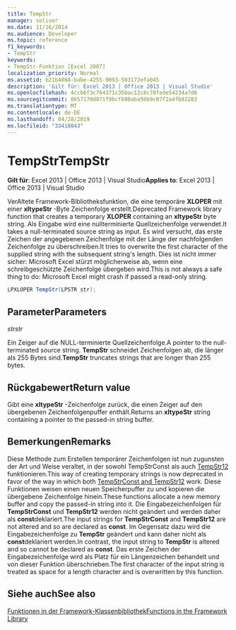 ```yaml
---
title: TempStr
manager: soliver
ms.date: 11/16/2014
ms.audience: Developer
ms.topic: reference
f1_keywords:
- TempStr
keywords:
- TempStr-Funktion [Excel 2007]
localization_priority: Normal
ms.assetid: b21b4868-babe-4255-9093-503172efa045
description: 'Gilt für: Excel 2013 | Office 2013 | Visual Studio'
ms.openlocfilehash: 4ccb6f3c764371c35bac12c8c78fede54234a7d6
ms.sourcegitcommit: 8657170d071f9bcf680aba50b9c07f2a4fb82283
ms.translationtype: MT
ms.contentlocale: de-DE
ms.lasthandoff: 04/28/2019
ms.locfileid: "33418043"
---
```

# <a name="tempstr"></a><span data-ttu-id="e0db3-104">TempStr</span><span class="sxs-lookup"><span data-stu-id="e0db3-104">TempStr</span></span>

 <span data-ttu-id="e0db3-105">**Gilt für**: Excel 2013 | Office 2013 | Visual Studio</span><span class="sxs-lookup"><span data-stu-id="e0db3-105">**Applies to**: Excel 2013 | Office 2013 | Visual Studio</span></span> 
  
<span data-ttu-id="e0db3-106">VerAltete Framework-Bibliotheksfunktion, die eine temporäre **XLOPER** mit einer **xltypeStr** -Byte Zeichenfolge erstellt.</span><span class="sxs-lookup"><span data-stu-id="e0db3-106">Deprecated Framework library function that creates a temporary **XLOPER** containing an **xltypeStr** byte string.</span></span> <span data-ttu-id="e0db3-107">Als Eingabe wird eine nullterminierte Quellzeichenfolge verwendet.</span><span class="sxs-lookup"><span data-stu-id="e0db3-107">It takes a null-terminated source string as input.</span></span> <span data-ttu-id="e0db3-108">Es wird versucht, das erste Zeichen der angegebenen Zeichenfolge mit der Länge der nachfolgenden Zeichenfolge zu überschreiben.</span><span class="sxs-lookup"><span data-stu-id="e0db3-108">It tries to overwrite the first character of the supplied string with the subsequent string's length.</span></span> <span data-ttu-id="e0db3-109">Dies ist nicht immer sicher: Microsoft Excel stürzt möglicherweise ab, wenn eine schreibgeschützte Zeichenfolge übergeben wird.</span><span class="sxs-lookup"><span data-stu-id="e0db3-109">This is not always a safe thing to do: Microsoft Excel might crash if passed a read-only string.</span></span> 
  
```cs
LPXLOPER TempStr(LPSTR str);
```

## <a name="parameters"></a><span data-ttu-id="e0db3-110">Parameter</span><span class="sxs-lookup"><span data-stu-id="e0db3-110">Parameters</span></span>

 <span data-ttu-id="e0db3-111">_str_</span><span class="sxs-lookup"><span data-stu-id="e0db3-111">_str_</span></span>
  
<span data-ttu-id="e0db3-112">Ein Zeiger auf die NULL-terminierte Quellzeichenfolge.</span><span class="sxs-lookup"><span data-stu-id="e0db3-112">A pointer to the null-terminated source string.</span></span> <span data-ttu-id="e0db3-113">**TempStr** schneidet Zeichenfolgen ab, die länger als 255 Bytes sind.</span><span class="sxs-lookup"><span data-stu-id="e0db3-113">**TempStr** truncates strings that are longer than 255 bytes.</span></span> 
  
## <a name="return-value"></a><span data-ttu-id="e0db3-114">Rückgabewert</span><span class="sxs-lookup"><span data-stu-id="e0db3-114">Return value</span></span>

<span data-ttu-id="e0db3-115">Gibt eine **xltypeStr** -Zeichenfolge zurück, die einen Zeiger auf den übergebenen Zeichenfolgenpuffer enthält.</span><span class="sxs-lookup"><span data-stu-id="e0db3-115">Returns an **xltypeStr** string containing a pointer to the passed-in string buffer.</span></span> 
  
## <a name="remarks"></a><span data-ttu-id="e0db3-116">Bemerkungen</span><span class="sxs-lookup"><span data-stu-id="e0db3-116">Remarks</span></span>

<span data-ttu-id="e0db3-117">Diese Methode zum Erstellen temporärer Zeichenfolgen ist nun zugunsten der Art und Weise veraltet, in der sowohl TempStrConst als auch [TempStr12](tempstrconst-tempstr12.md) funktionieren.</span><span class="sxs-lookup"><span data-stu-id="e0db3-117">This way of creating temporary strings is now deprecated in favor of the way in which both [TempStrConst and TempStr12](tempstrconst-tempstr12.md) work.</span></span> <span data-ttu-id="e0db3-118">Diese Funktionen weisen einen neuen Speicherpuffer zu und kopieren die übergebene Zeichenfolge hinein.</span><span class="sxs-lookup"><span data-stu-id="e0db3-118">These functions allocate a new memory buffer and copy the passed-in string into it.</span></span> <span data-ttu-id="e0db3-119">Die Eingabezeichenfolgen für **TempStrConst** und **TempStr12** werden nicht geändert und werden daher als **const**deklariert.</span><span class="sxs-lookup"><span data-stu-id="e0db3-119">The input strings for **TempStrConst** and **TempStr12** are not altered and so are declared as **const**.</span></span> <span data-ttu-id="e0db3-120">Im Gegensatz dazu wird die Eingabezeichenfolge zu **TempStr** geändert und kann daher nicht als **const**deklariert werden.</span><span class="sxs-lookup"><span data-stu-id="e0db3-120">In contrast, the input string to **TempStr** is altered and so cannot be declared as **const**.</span></span> <span data-ttu-id="e0db3-121">Das erste Zeichen der Eingabezeichenfolge wird als Platz für ein Längenzeichen behandelt und von dieser Funktion überschrieben.</span><span class="sxs-lookup"><span data-stu-id="e0db3-121">The first character of the input string is treated as space for a length character and is overwritten by this function.</span></span>
  
## <a name="see-also"></a><span data-ttu-id="e0db3-122">Siehe auch</span><span class="sxs-lookup"><span data-stu-id="e0db3-122">See also</span></span>



[<span data-ttu-id="e0db3-123">Funktionen in der Framework-Klassenbibliothek</span><span class="sxs-lookup"><span data-stu-id="e0db3-123">Functions in the Framework Library</span></span>](functions-in-the-framework-library.md)

